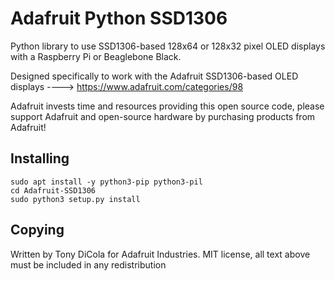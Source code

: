 Adafruit Python SSD1306
=======================

Python library to use SSD1306-based 128x64 or 128x32 pixel OLED displays with a Raspberry Pi or Beaglebone Black.

Designed specifically to work with the Adafruit SSD1306-based OLED displays ----> https://www.adafruit.com/categories/98

Adafruit invests time and resources providing this open source code, please support Adafruit and open-source hardware by purchasing products from Adafruit!

Installing
----------

```
sudo apt install -y python3-pip python3-pil
cd Adafruit-SSD1306
sudo python3 setup.py install
```


Copying
-------

Written by Tony DiCola for Adafruit Industries.
MIT license, all text above must be included in any redistribution
